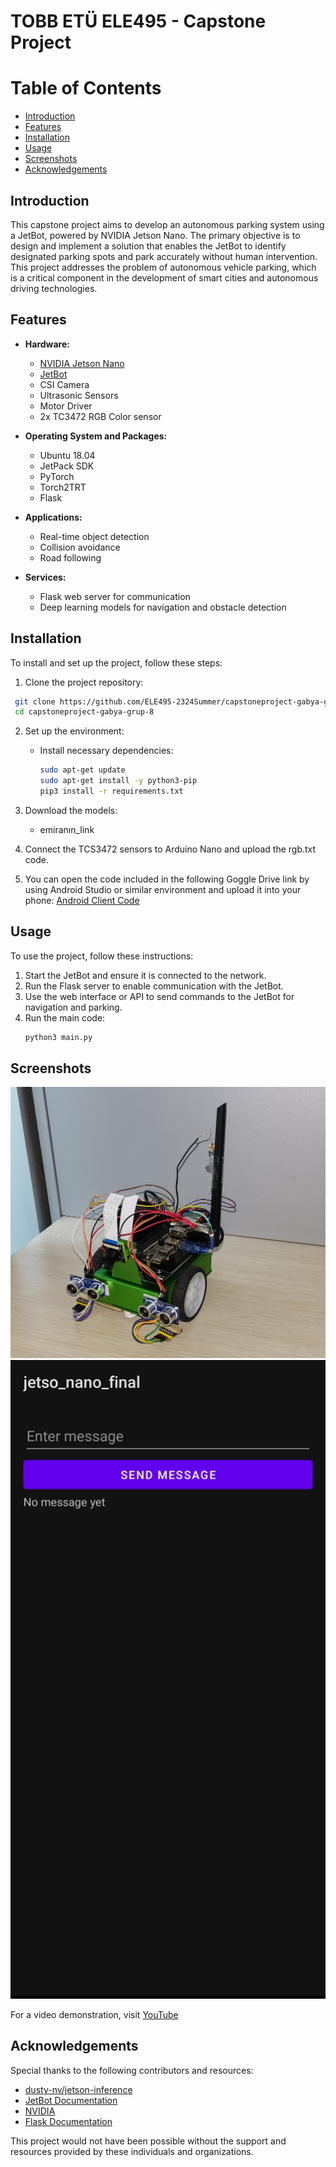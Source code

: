 
# TOBB ETÜ ELE495 - Capstone Project

# Table of Contents
- [Introduction](#introduction)
- [Features](#features)
- [Installation](#installation)
- [Usage](#usage)
- [Screenshots](#screenshots)
- [Acknowledgements](#acknowledgements)

## Introduction
This capstone project aims to develop an autonomous parking system using a JetBot, powered by NVIDIA Jetson Nano. The primary objective is to design and implement a solution that enables the JetBot to identify designated parking spots and park accurately without human intervention. This project addresses the problem of autonomous vehicle parking, which is a critical component in the development of smart cities and autonomous driving technologies.

## Features
- **Hardware:**
  - [NVIDIA Jetson Nano](https://www.nvidia.com/en-us/autonomous-machines/embedded-systems/jetson-nano/)
  - [JetBot](https://jetbot.org/master/index.html)
  - CSI Camera
  - Ultrasonic Sensors
  - Motor Driver
  - 2x TC3472 RGB Color sensor 

- **Operating System and Packages:**
  - Ubuntu 18.04
  - JetPack SDK
  - PyTorch
  - Torch2TRT
  - Flask

- **Applications:**
  - Real-time object detection
  - Collision avoidance
  - Road following

- **Services:**
  - Flask web server for communication
  - Deep learning models for navigation and obstacle detection

## Installation
To install and set up the project, follow these steps:

1. Clone the project repository:
  ```bash
   git clone https://github.com/ELE495-2324Summer/capstoneproject-gabya-grup-8.git
   cd capstoneproject-gabya-grup-8
   ```

2. Set up the environment:
   - Install necessary dependencies:
     ```bash
     sudo apt-get update
     sudo apt-get install -y python3-pip
     pip3 install -r requirements.txt
     ```
3. Download the models:
   - emiranın_link

4. Connect the TCS3472 sensors to Arduino Nano and upload the rgb.txt code.
5. You can open the code included in the following Goggle Drive link by using Android Studio or similar environment and upload it into your phone:
[Android Client Code](alperin_link)

## Usage
To use the project, follow these instructions:

1. Start the JetBot and ensure it is connected to the network.
2. Run the Flask server to enable communication with the JetBot.
3. Use the web interface or API to send commands to the JetBot for navigation and parking.
4. Run the main code:
   ```bash
   python3 main.py
   ```

## Screenshots
![JetBot](jetbot.jpg)
![Web Interface](interface.jpg)

For a video demonstration, visit [YouTube](https://www.youtube.com/watch?v=AjrUrU1PWbY)

## Acknowledgements
Special thanks to the following contributors and resources:
- [dusty-nv/jetson-inference](https://github.com/dusty-nv/jetson-inference)
- [JetBot Documentation](https://jetbot.org/master/index.html)
- [NVIDIA](https://www.nvidia.com)
- [Flask Documentation](https://flask.palletsprojects.com/en/2.0.x/)

This project would not have been possible without the support and resources provided by these individuals and organizations.
